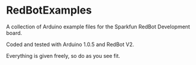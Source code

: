 RedBotExamples
==============

A collection of Arduino example files for the Sparkfun RedBot Development board.


Coded and tested with Arduino 1.0.5 and RedBot V2.

Everything is given freely, so do as you see fit.
